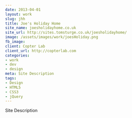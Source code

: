 ```yaml
---
date: 2013-04-01
layout: work
slug: jhh
title: Joe's Holiday Home
site_name: joesholidayhome.co.uk
site_url: http://sites.tomsturge.co.uk/joesholidayhome/
image: /assets/images/work/joesHoliday.png
fb_image: 
client: Copter Lab
client_url: http://copterlab.com
categories:
- work
- dev
- design
meta: Site Description
tags: 
- Design
- HTML5
- CSS3
- jQuery
---
```


Site Description